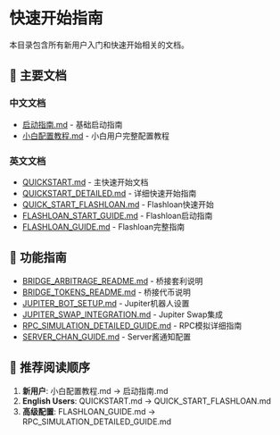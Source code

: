 # 快速开始指南

本目录包含所有新用户入门和快速开始相关的文档。

## 📖 主要文档

### 中文文档
- [启动指南.md](./启动指南.md) - 基础启动指南
- [小白配置教程.md](./小白配置教程.md) - 小白用户完整配置教程

### 英文文档
- [QUICKSTART.md](./QUICKSTART.md) - 主快速开始文档
- [QUICKSTART_DETAILED.md](./QUICKSTART_DETAILED.md) - 详细快速开始指南
- [QUICK_START_FLASHLOAN.md](./QUICK_START_FLASHLOAN.md) - Flashloan快速开始
- [FLASHLOAN_START_GUIDE.md](./FLASHLOAN_START_GUIDE.md) - Flashloan启动指南
- [FLASHLOAN_GUIDE.md](./FLASHLOAN_GUIDE.md) - Flashloan完整指南

## 🔧 功能指南
- [BRIDGE_ARBITRAGE_README.md](./BRIDGE_ARBITRAGE_README.md) - 桥接套利说明
- [BRIDGE_TOKENS_README.md](./BRIDGE_TOKENS_README.md) - 桥接代币说明
- [JUPITER_BOT_SETUP.md](./JUPITER_BOT_SETUP.md) - Jupiter机器人设置
- [JUPITER_SWAP_INTEGRATION.md](./JUPITER_SWAP_INTEGRATION.md) - Jupiter Swap集成
- [RPC_SIMULATION_DETAILED_GUIDE.md](./RPC_SIMULATION_DETAILED_GUIDE.md) - RPC模拟详细指南
- [SERVER_CHAN_GUIDE.md](./SERVER_CHAN_GUIDE.md) - Server酱通知配置

## 🚀 推荐阅读顺序

1. **新用户**: 小白配置教程.md → 启动指南.md
2. **English Users**: QUICKSTART.md → QUICK_START_FLASHLOAN.md
3. **高级配置**: FLASHLOAN_GUIDE.md → RPC_SIMULATION_DETAILED_GUIDE.md

